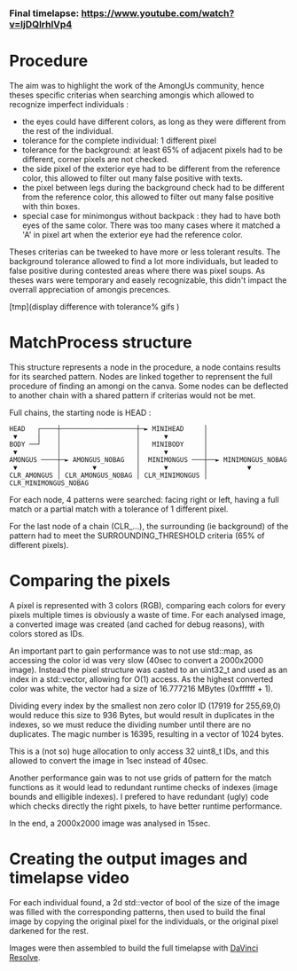 ### Final timelapse: https://www.youtube.com/watch?v=ljDQlrhlVp4
#
# Procedure
The aim was to highlight the work of the AmongUs community, hence theses specific criterias when searching amongis which allowed to recognize imperfect individuals :
- the eyes could have different colors, as long as they were different from the rest of the individual.
- tolerance for the complete individual: 1 different pixel
- tolerance for the background: at least 65% of adjacent pixels had to be different, corner pixels are not checked.
- the side pixel of the exterior eye had to be different from the reference color, this allowed to filter out many false positive with texts.
- the pixel between legs during the background check had to be different from the reference color, this allowed to filter out many false positive with thin boxes.
- special case for minimongus without backpack : they had to have both eyes of the same color. There was too many cases where it matched a 'A' in pixel art when the exterior eye had the reference color.

Theses criterias can be tweeked to have more or less tolerant results. The background tolerance allowed to find a lot more individuals, but leaded to false positive during contested areas where there was pixel soups. As theses wars were temporary and easely recognizable, this didn't impact the overrall appreciation of amongis precences. 

[tmp](display difference with tolerance% gifs )

# MatchProcess structure
This structure represents a node in the procedure, a node contains results for its searched pattern. Nodes are linked together to reprensent the full procedure of finding an amongi on the canva. Some nodes can be deflected to another chain with a shared pattern if criterias would not be met.

Full chains, the starting node is HEAD :
```
HEAD   ┌────┼───────────────────┼─► MINIHEAD     │
 ▼     │    │                   │      ▼         │
BODY ──┘    │                   │   MINIBODY     │
 ▼          │                   │      ▼         │
AMONGUS ────┼─► AMONGUS_NOBAG   │  MINIMONGUS ───┼──► MINIMONGUS_NOBAG
 ▼          │        ▼          │      ▼         │          ▼
CLR_AMONGUS │ CLR_AMONGUS_NOBAG │ CLR_MINIMONGUS │ CLR_MINIMONGUS_NOBAG
```
For each node, 4 patterns were searched: facing right or left, having a full match or a partial match with a tolerance of 1 different pixel.

For the last node of a chain (CLR_...), the surrounding (ie background) of the pattern had to meet the SURROUNDING_THRESHOLD criteria (65% of different pixels).

# Comparing the pixels
A pixel is represented with 3 colors (RGB), comparing each colors for every pixels multiple times is obviously a waste of time. For each analysed image, a converted image was created (and cached for debug reasons), with colors stored as IDs.

An important part to gain performance was to not use std::map, as accessing the color id was very slow (40sec to convert a 2000x2000 image). Instead the pixel structure was casted to an uint32_t and used as an index in a std::vector, allowing for O(1) access. As the highest converted color was white, the vector had a size of 16.777216 MBytes (0xffffff + 1).

Dividing every index by the smallest non zero color ID (17919 for 255,69,0) would reduce this size to 936 Bytes, but would result in duplicates in the indexes, so we must reduce the dividing number until there are no duplicates. The magic number is 16395, resulting in a vector of 1024 bytes.

This is a (not so) huge allocation to only access 32 uint8_t IDs, and this allowed to convert the image in 1sec instead of 40sec.

Another performance gain was to not use grids of pattern for the match functions as it would lead to redundant runtime checks of indexes (image bounds and elligible indexes). I prefered to have redundant (ugly) code which checks directly the right pixels, to have better runtime performance.

In the end, a 2000x2000 image was analysed in 15sec.

# Creating the output images and timelapse video
For each individual found, a 2d std::vector of bool of the size of the image was filled with the corresponding patterns, then used to build the final image by copying the original pixel for the individuals, or the original pixel darkened for the rest.

Images were then assembled to build the full timelapse with [DaVinci Resolve](https://www.blackmagicdesign.com/products/davinciresolve/).

